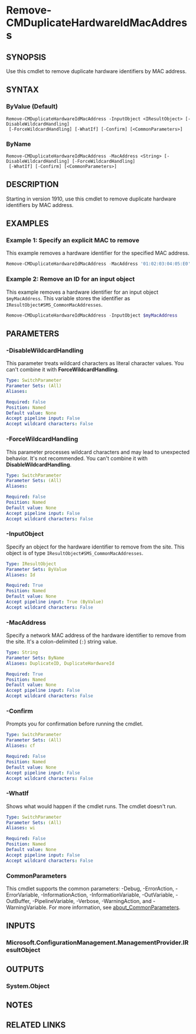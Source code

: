 ﻿---
external help file: AdminUI.PS.Osd.dll-Help.xml
Module Name: ConfigurationManager
online version:
schema: 2.0.0
---

# Remove-CMDuplicateHardwareIdMacAddress

## SYNOPSIS

Use this cmdlet to remove duplicate hardware identifiers by MAC address.

## SYNTAX

### ByValue (Default)
```
Remove-CMDuplicateHardwareIdMacAddress -InputObject <IResultObject> [-DisableWildcardHandling]
 [-ForceWildcardHandling] [-WhatIf] [-Confirm] [<CommonParameters>]
```

### ByName
```
Remove-CMDuplicateHardwareIdMacAddress -MacAddress <String> [-DisableWildcardHandling] [-ForceWildcardHandling]
 [-WhatIf] [-Confirm] [<CommonParameters>]
```

## DESCRIPTION

Starting in version 1910, use this cmdlet to remove duplicate hardware identifiers by MAC address.

## EXAMPLES

### Example 1: Specify an explicit MAC to remove

This example removes a hardware identifier for the specified MAC address.

```powershell
Remove-CMDuplicateHardwareIdMacAddress -MacAddress '01:02:03:04:05:E0'
```

### Example 2: Remove an ID for an input object

This example removes a hardware identifier for an input object `$myMacAddress`. This variable stores the identifier as `IResultObject#SMS_CommonMacAddresses`.

```powershell
Remove-CMDuplicateHardwareIdMacAddress -InputObject $myMacAddress
```

## PARAMETERS

### -DisableWildcardHandling

This parameter treats wildcard characters as literal character values. You can't combine it with **ForceWildcardHandling**.

```yaml
Type: SwitchParameter
Parameter Sets: (All)
Aliases:

Required: False
Position: Named
Default value: None
Accept pipeline input: False
Accept wildcard characters: False
```

### -ForceWildcardHandling

This parameter processes wildcard characters and may lead to unexpected behavior. It's not recommended. You can't combine it with **DisableWildcardHandling**.

```yaml
Type: SwitchParameter
Parameter Sets: (All)
Aliases:

Required: False
Position: Named
Default value: None
Accept pipeline input: False
Accept wildcard characters: False
```

### -InputObject

Specify an object for the hardware identifier to remove from the site. This object is of type `IResultObject#SMS_CommonMacAddresses`.

```yaml
Type: IResultObject
Parameter Sets: ByValue
Aliases: Id

Required: True
Position: Named
Default value: None
Accept pipeline input: True (ByValue)
Accept wildcard characters: False
```

### -MacAddress

Specify a network MAC address of the hardware identifier to remove from the site. It's a colon-delimited (`:`) string value.

```yaml
Type: String
Parameter Sets: ByName
Aliases: DuplicateID, DuplicateHardwareId

Required: True
Position: Named
Default value: None
Accept pipeline input: False
Accept wildcard characters: False
```

### -Confirm

Prompts you for confirmation before running the cmdlet.

```yaml
Type: SwitchParameter
Parameter Sets: (All)
Aliases: cf

Required: False
Position: Named
Default value: None
Accept pipeline input: False
Accept wildcard characters: False
```

### -WhatIf

Shows what would happen if the cmdlet runs. The cmdlet doesn't run.

```yaml
Type: SwitchParameter
Parameter Sets: (All)
Aliases: wi

Required: False
Position: Named
Default value: None
Accept pipeline input: False
Accept wildcard characters: False
```

### CommonParameters
This cmdlet supports the common parameters: -Debug, -ErrorAction, -ErrorVariable, -InformationAction, -InformationVariable, -OutVariable, -OutBuffer, -PipelineVariable, -Verbose, -WarningAction, and -WarningVariable. For more information, see [about_CommonParameters](http://go.microsoft.com/fwlink/?LinkID=113216).

## INPUTS

### Microsoft.ConfigurationManagement.ManagementProvider.IResultObject

## OUTPUTS

### System.Object
## NOTES

## RELATED LINKS
